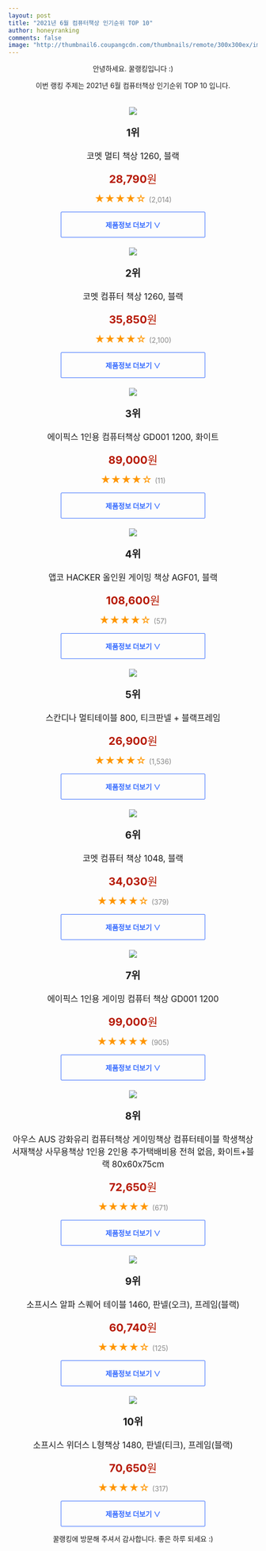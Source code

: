 ```yaml
--- 
layout: post 
title: "2021년 6월 컴퓨터책상 인기순위 TOP 10" 
author: honeyranking 
comments: false 
image: "http://thumbnail6.coupangcdn.com/thumbnails/remote/300x300ex/image/retail/images/268698749864266-810613f8-2e49-440c-9b3f-a5940d5a92ad.jpg" 
--- 
```

<p style="text-align: center;">안녕하세요. 꿀랭킹입니다 :)</p> <p style="text-align: center;">이번 랭킹 주제는 2021년 6월 컴퓨터책상 인기순위 TOP 10 입니다.</p><center><img src="http://thumbnail6.coupangcdn.com/thumbnails/remote/300x300ex/image/retail/images/268698749864266-810613f8-2e49-440c-9b3f-a5940d5a92ad.jpg" style="margin-top:20px" /></center> <p style="text-align: center; font-size: 20px"><b>1위</b></p> <p style="text-align: center; font-size: 17px">코멧 멀티 책상 1260, 블랙</p> <p style="text-align: center;"><span style="color: #b61800; font-size: 22px;"><b>28,790</b>원</span></p> <p style="text-align: center;"><span style="color: #ff9600; font-size: 20px;">★★★★☆ </span><span style="color: #878787;">(2,014)</span></p> <center><a href="https://coupa.ng/b06njA"> <div style="font-size: 14px; display: inline-block; padding: 15px 90px; color: #346aff; border-radius: 2px; border: 1px solid #346aff; cursor: pointer;"><b>제품정보 더보기 &or;</b></div> </a></center><center><img src="http://thumbnail9.coupangcdn.com/thumbnails/remote/300x300ex/image/retail/images/79237362238786-fa12f75e-7919-4ae9-b674-edb464d81c73.jpg" style="margin-top:20px" /></center> <p style="text-align: center; font-size: 20px"><b>2위</b></p> <p style="text-align: center; font-size: 17px">코멧 컴퓨터 책상 1260, 블랙</p> <p style="text-align: center;"><span style="color: #b61800; font-size: 22px;"><b>35,850</b>원</span></p> <p style="text-align: center;"><span style="color: #ff9600; font-size: 20px;">★★★★☆ </span><span style="color: #878787;">(2,100)</span></p> <center><a href="https://coupa.ng/b06njE"> <div style="font-size: 14px; display: inline-block; padding: 15px 90px; color: #346aff; border-radius: 2px; border: 1px solid #346aff; cursor: pointer;"><b>제품정보 더보기 &or;</b></div> </a></center><center><img src="http://thumbnail9.coupangcdn.com/thumbnails/remote/300x300ex/image/rs_quotation_api/8e5b/e9e91fe9b85752ccb420334323cd2b0d5cf26ffdfcbbedb81d174a885c9c.jpg" style="margin-top:20px" /></center> <p style="text-align: center; font-size: 20px"><b>3위</b></p> <p style="text-align: center; font-size: 17px">에이픽스 1인용 컴퓨터책상 GD001 1200, 화이트</p> <p style="text-align: center;"><span style="color: #b61800; font-size: 22px;"><b>89,000</b>원</span></p> <p style="text-align: center;"><span style="color: #ff9600; font-size: 20px;">★★★★☆ </span><span style="color: #878787;">(11)</span></p> <center><a href="https://coupa.ng/b06njJ"> <div style="font-size: 14px; display: inline-block; padding: 15px 90px; color: #346aff; border-radius: 2px; border: 1px solid #346aff; cursor: pointer;"><b>제품정보 더보기 &or;</b></div> </a></center><center><img src="http://thumbnail10.coupangcdn.com/thumbnails/remote/300x300ex/image/rs_quotation_api/qgzz89bi/269c9796188340b3b9c4285e462678ad.jpg" style="margin-top:20px" /></center> <p style="text-align: center; font-size: 20px"><b>4위</b></p> <p style="text-align: center; font-size: 17px">앱코 HACKER 올인원 게이밍 책상 AGF01, 블랙</p> <p style="text-align: center;"><span style="color: #b61800; font-size: 22px;"><b>108,600</b>원</span></p> <p style="text-align: center;"><span style="color: #ff9600; font-size: 20px;">★★★★☆ </span><span style="color: #878787;">(57)</span></p> <center><a href="https://coupa.ng/b06njO"> <div style="font-size: 14px; display: inline-block; padding: 15px 90px; color: #346aff; border-radius: 2px; border: 1px solid #346aff; cursor: pointer;"><b>제품정보 더보기 &or;</b></div> </a></center><center><img src="http://thumbnail7.coupangcdn.com/thumbnails/remote/300x300ex/image/retail/images/143627044083785-a51448d0-02b5-4ecc-8ffb-05e616e73f13.jpg" style="margin-top:20px" /></center> <p style="text-align: center; font-size: 20px"><b>5위</b></p> <p style="text-align: center; font-size: 17px">스칸디나 멀티테이블 800, 티크판넬 + 블랙프레임</p> <p style="text-align: center;"><span style="color: #b61800; font-size: 22px;"><b>26,900</b>원</span></p> <p style="text-align: center;"><span style="color: #ff9600; font-size: 20px;">★★★★☆ </span><span style="color: #878787;">(1,536)</span></p> <center><a href="https://coupa.ng/b06njR"> <div style="font-size: 14px; display: inline-block; padding: 15px 90px; color: #346aff; border-radius: 2px; border: 1px solid #346aff; cursor: pointer;"><b>제품정보 더보기 &or;</b></div> </a></center><center><img src="http://thumbnail6.coupangcdn.com/thumbnails/remote/300x300ex/image/retail/images/167029466261830-9be296f5-d720-40c2-b821-461a7af364e5.jpg" style="margin-top:20px" /></center> <p style="text-align: center; font-size: 20px"><b>6위</b></p> <p style="text-align: center; font-size: 17px">코멧 컴퓨터 책상 1048, 블랙</p> <p style="text-align: center;"><span style="color: #b61800; font-size: 22px;"><b>34,030</b>원</span></p> <p style="text-align: center;"><span style="color: #ff9600; font-size: 20px;">★★★★☆ </span><span style="color: #878787;">(379)</span></p> <center><a href="https://coupa.ng/b06njU"> <div style="font-size: 14px; display: inline-block; padding: 15px 90px; color: #346aff; border-radius: 2px; border: 1px solid #346aff; cursor: pointer;"><b>제품정보 더보기 &or;</b></div> </a></center><center><img src="http://thumbnail10.coupangcdn.com/thumbnails/remote/300x300ex/image/vendor_inventory/f548/32ece83412f6b98895941d31918c06073b68a197230d0ab9e457dfd55f65.jpg" style="margin-top:20px" /></center> <p style="text-align: center; font-size: 20px"><b>7위</b></p> <p style="text-align: center; font-size: 17px">에이픽스 1인용 게이밍 컴퓨터 책상 GD001 1200</p> <p style="text-align: center;"><span style="color: #b61800; font-size: 22px;"><b>99,000</b>원</span></p> <p style="text-align: center;"><span style="color: #ff9600; font-size: 20px;">★★★★★ </span><span style="color: #878787;">(905)</span></p> <center><a href="https://coupa.ng/b06njW"> <div style="font-size: 14px; display: inline-block; padding: 15px 90px; color: #346aff; border-radius: 2px; border: 1px solid #346aff; cursor: pointer;"><b>제품정보 더보기 &or;</b></div> </a></center><center><img src="http://thumbnail7.coupangcdn.com/thumbnails/remote/300x300ex/image/vendor_inventory/a2a5/2de970792717085ad72f59cc7a520a8f907526835ce567e3409ae0fdc022.jpg" style="margin-top:20px" /></center> <p style="text-align: center; font-size: 20px"><b>8위</b></p> <p style="text-align: center; font-size: 17px">아우스 AUS 강화유리 컴퓨터책상 게이밍책상 컴퓨터테이블 학생책상 서재책상 사무용책상 1인용 2인용 추가택배비용 전혀 없음, 화이트+블랙 80x60x75cm</p> <p style="text-align: center;"><span style="color: #b61800; font-size: 22px;"><b>72,650</b>원</span></p> <p style="text-align: center;"><span style="color: #ff9600; font-size: 20px;">★★★★★ </span><span style="color: #878787;">(671)</span></p> <center><a href="https://coupa.ng/b06njZ"> <div style="font-size: 14px; display: inline-block; padding: 15px 90px; color: #346aff; border-radius: 2px; border: 1px solid #346aff; cursor: pointer;"><b>제품정보 더보기 &or;</b></div> </a></center><center><img src="http://thumbnail7.coupangcdn.com/thumbnails/remote/300x300ex/image/retail/images/2020/03/20/10/5/1c664304-9473-4d93-8cb0-051c50d319ae.jpg" style="margin-top:20px" /></center> <p style="text-align: center; font-size: 20px"><b>9위</b></p> <p style="text-align: center; font-size: 17px">소프시스 알파 스퀘어 테이블 1460, 판넬(오크), 프레임(블랙)</p> <p style="text-align: center;"><span style="color: #b61800; font-size: 22px;"><b>60,740</b>원</span></p> <p style="text-align: center;"><span style="color: #ff9600; font-size: 20px;">★★★★☆ </span><span style="color: #878787;">(125)</span></p> <center><a href="https://coupa.ng/b06nj2"> <div style="font-size: 14px; display: inline-block; padding: 15px 90px; color: #346aff; border-radius: 2px; border: 1px solid #346aff; cursor: pointer;"><b>제품정보 더보기 &or;</b></div> </a></center><center><img src="http://thumbnail8.coupangcdn.com/thumbnails/remote/300x300ex/image/retail/images/2020/03/20/10/5/89d94a8a-5f45-4bbf-b912-59347bccf725.jpg" style="margin-top:20px" /></center> <p style="text-align: center; font-size: 20px"><b>10위</b></p> <p style="text-align: center; font-size: 17px">소프시스 위더스 L형책상 1480, 판넬(티크), 프레임(블랙)</p> <p style="text-align: center;"><span style="color: #b61800; font-size: 22px;"><b>70,650</b>원</span></p> <p style="text-align: center;"><span style="color: #ff9600; font-size: 20px;">★★★★☆ </span><span style="color: #878787;">(317)</span></p> <center><a href="https://coupa.ng/b06nj5"> <div style="font-size: 14px; display: inline-block; padding: 15px 90px; color: #346aff; border-radius: 2px; border: 1px solid #346aff; cursor: pointer;"><b>제품정보 더보기 &or;</b></div> </a></center> <p style="text-align: center;">꿀랭킹에 방문해 주셔서 감사합니다. 좋은 하루 되세요 :)</p>
